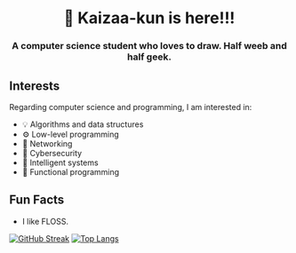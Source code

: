 <h1 align="center"> 
   👋️ Kaizaa-kun is here!!! 
</h1>

<h3 align="center">
   A computer science student who loves to draw. Half weeb and half geek.
</h3>

<h2>Interests</h2>

Regarding computer science and programming, I am interested in:

- 💡️ Algorithms and data structures
- ⚙️ Low-level programming
- 👥️ Networking
- 🔐️ Cybersecurity
- 🧠️ Intelligent systems
- 🧮️ Functional programming

<h2>Fun Facts</h2>

- I like FLOSS.

[![GitHub Streak](http://github-readme-streak-stats.herokuapp.com?user=kaizaadesuka&theme=dark&background=000000)](https://git.io/streak-stats)
[![Top Langs](https://github-readme-stats.vercel.app/api/top-langs/?username=kaizaadesuka&layout=compact&theme=vision-friendly-dark)](https://github.com/anuraghazra/github-readme-stats)
